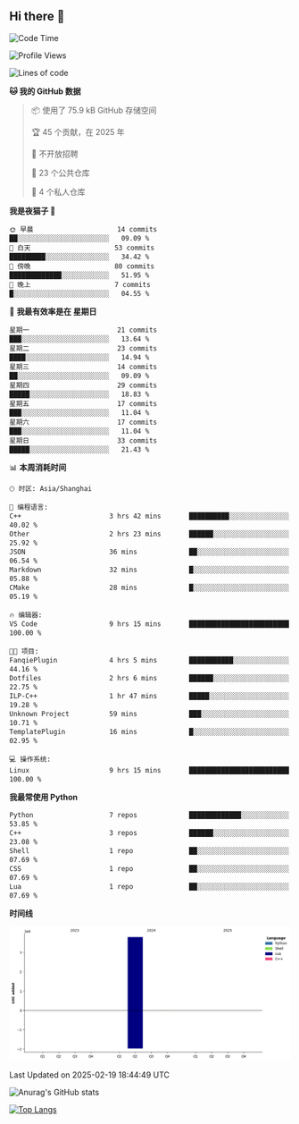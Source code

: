 ## Hi there 👋

<!--
**ZeroMapleQvQ/ZeroMapleQvQ** is a ✨ _special_ ✨ repository because its `README.md` (this file) appears on your GitHub profile.

Here are some ideas to get you started:

- 🔭 I’m currently working on ...
- 🌱 I’m currently learning ...
- 👯 I’m looking to collaborate on ...
- 🤔 I’m looking for help with ...
- 💬 Ask me about ...
- 📫 How to reach me: ...
- 😄 Pronouns: ...
- ⚡ Fun fact: ...
-->

<!--START_SECTION:waka-->
![Code Time](http://img.shields.io/badge/Code%20Time-20%20hrs%203%20mins-blue)

![Profile Views](http://img.shields.io/badge/%E4%B8%AA%E4%BA%BA%E8%B5%84%E6%96%99%E8%A7%82%E7%9C%8B%E6%AC%A1%E6%95%B0-51-blue)

![Lines of code](https://img.shields.io/badge/%E4%BB%8E%E3%80%8CHello%20World%E3%80%8D%E8%B5%B7%E6%88%91%E5%B7%B2%E7%BB%8F%E5%86%99%E4%BA%86-3.8%20million%20%E8%A1%8C%E4%BB%A3%E7%A0%81-blue)

**🐱 我的 GitHub 数据** 

> 📦  使用了 75.9 kB GitHub 存储空间 
 > 
> 🏆 45 个贡献，在 2025 年
 > 
> 🚫 不开放招聘
 > 
> 📜 23 个公共仓库 
 > 
> 🔑 4 个私人仓库 
 > 
**我是夜猫子 🦉** 

```text
🌞 早晨                     14 commits          ██░░░░░░░░░░░░░░░░░░░░░░░   09.09 % 
🌆 白天                     53 commits          █████████░░░░░░░░░░░░░░░░   34.42 % 
🌃 傍晚                     80 commits          █████████████░░░░░░░░░░░░   51.95 % 
🌙 晚上                     7 commits           █░░░░░░░░░░░░░░░░░░░░░░░░   04.55 % 
```
📅 **我最有效率是在 星期日** 

```text
星期一                      21 commits          ███░░░░░░░░░░░░░░░░░░░░░░   13.64 % 
星期二                      23 commits          ████░░░░░░░░░░░░░░░░░░░░░   14.94 % 
星期三                      14 commits          ██░░░░░░░░░░░░░░░░░░░░░░░   09.09 % 
星期四                      29 commits          █████░░░░░░░░░░░░░░░░░░░░   18.83 % 
星期五                      17 commits          ███░░░░░░░░░░░░░░░░░░░░░░   11.04 % 
星期六                      17 commits          ███░░░░░░░░░░░░░░░░░░░░░░   11.04 % 
星期日                      33 commits          █████░░░░░░░░░░░░░░░░░░░░   21.43 % 
```


📊 **本周消耗时间** 

```text
🕑︎ 时区: Asia/Shanghai

💬 编程语言: 
C++                      3 hrs 42 mins       ██████████░░░░░░░░░░░░░░░   40.02 % 
Other                    2 hrs 23 mins       ██████░░░░░░░░░░░░░░░░░░░   25.92 % 
JSON                     36 mins             ██░░░░░░░░░░░░░░░░░░░░░░░   06.54 % 
Markdown                 32 mins             █░░░░░░░░░░░░░░░░░░░░░░░░   05.88 % 
CMake                    28 mins             █░░░░░░░░░░░░░░░░░░░░░░░░   05.19 % 

🔥 编辑器: 
VS Code                  9 hrs 15 mins       █████████████████████████   100.00 % 

🐱‍💻 项目: 
FanqiePlugin             4 hrs 5 mins        ███████████░░░░░░░░░░░░░░   44.16 % 
Dotfiles                 2 hrs 6 mins        ██████░░░░░░░░░░░░░░░░░░░   22.75 % 
ILP-C++                  1 hr 47 mins        █████░░░░░░░░░░░░░░░░░░░░   19.28 % 
Unknown Project          59 mins             ███░░░░░░░░░░░░░░░░░░░░░░   10.71 % 
TemplatePlugin           16 mins             █░░░░░░░░░░░░░░░░░░░░░░░░   02.95 % 

💻 操作系统: 
Linux                    9 hrs 15 mins       █████████████████████████   100.00 % 
```

**我最常使用 Python** 

```text
Python                   7 repos             █████████████░░░░░░░░░░░░   53.85 % 
C++                      3 repos             ██████░░░░░░░░░░░░░░░░░░░   23.08 % 
Shell                    1 repo              ██░░░░░░░░░░░░░░░░░░░░░░░   07.69 % 
CSS                      1 repo              ██░░░░░░░░░░░░░░░░░░░░░░░   07.69 % 
Lua                      1 repo              ██░░░░░░░░░░░░░░░░░░░░░░░   07.69 % 
```



**时间线**

![Lines of Code chart](https://raw.githubusercontent.com/bkctwy/bkctwy/main/assets/bar_graph.png)


 Last Updated on 2025-02-19 18:44:49 UTC
<!--END_SECTION:waka-->


![Anurag's GitHub stats](https://grs.bkctwy.tech/api?username=bkctwy&theme=dracula&show_icons=true)


[![Top Langs](https://grs.bkctwy.tech/api/top-langs/?username=bkctwy&layout=compact&theme=dracula)](https://github.com/anuraghazra/github-readme-stats)
